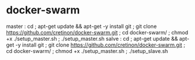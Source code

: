 # docker-swarm
master : cd ; apt-get update && apt-get -y install git ; git clone https://github.com/cretinon/docker-swarm.git ; cd docker-swarm/ ; chmod +x ./setup_master.sh ; ./setup_master.sh
salve  : cd ; apt-get update && apt-get -y install git ; git clone https://github.com/cretinon/docker-swarm.git ; cd docker-swarm/ ; chmod +x ./setup_master.sh ; ./setup_slave.sh 
